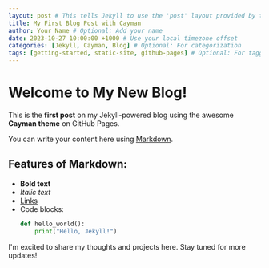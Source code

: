 ```yaml
---
layout: post # This tells Jekyll to use the 'post' layout provided by the Cayman theme
title: My First Blog Post with Cayman
author: Your Name # Optional: Add your name
date: 2023-10-27 10:00:00 +1000 # Use your local timezone offset
categories: [Jekyll, Cayman, Blog] # Optional: For categorization
tags: [getting-started, static-site, github-pages] # Optional: For tagging
---
```


# Welcome to My New Blog!

This is the **first post** on my Jekyll-powered blog using the awesome **Cayman theme** on GitHub Pages.

You can write your content here using [Markdown](https://www.markdownguide.org/basic-syntax/).

## Features of Markdown:

* **Bold text**
* *Italic text*
* [Links](https://github.com/pages-themes/cayman)
* Code blocks:
    ```python
    def hello_world():
        print("Hello, Jekyll!")
    ```

I'm excited to share my thoughts and projects here. Stay tuned for more updates!